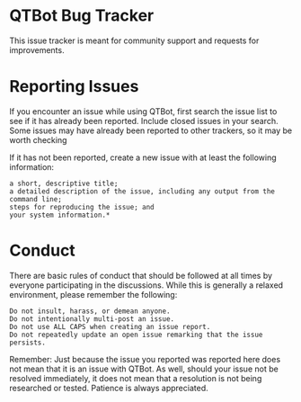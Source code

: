QTBot Bug Tracker
=====

This issue tracker is meant for community support and requests for improvements.

Reporting Issues
=====

If you encounter an issue while using QTBot, first search the issue list to see if it has already been reported. Include closed issues in your search. Some issues may have already been reported to other trackers, so it may be worth checking

If it has not been reported, create a new issue with at least the following information:

    a short, descriptive title;
    a detailed description of the issue, including any output from the command line;
    steps for reproducing the issue; and
    your system information.*
    
    
Conduct
=====

There are basic rules of conduct that should be followed at all times by everyone participating in the discussions. While this is generally a relaxed environment, please remember the following:

    Do not insult, harass, or demean anyone.
    Do not intentionally multi-post an issue.
    Do not use ALL CAPS when creating an issue report.
    Do not repeatedly update an open issue remarking that the issue persists.

Remember: Just because the issue you reported was reported here does not mean that it is an issue with QTBot. As well, should your issue not be resolved immediately, it does not mean that a resolution is not being researched or tested. Patience is always appreciated.
